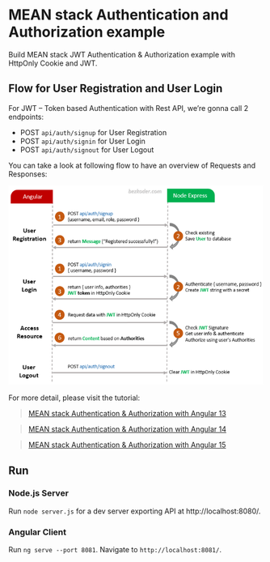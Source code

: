# MEAN stack Authentication and Authorization example

Build MEAN stack JWT Authentication & Authorization example with HttpOnly Cookie and JWT.

## Flow for User Registration and User Login
For JWT – Token based Authentication with Rest API, we’re gonna call 2 endpoints:
- POST `api/auth/signup` for User Registration
- POST `api/auth/signin` for User Login
- POST `api/auth/signout` for User Logout

You can take a look at following flow to have an overview of Requests and Responses:

![mean-stack-authentication-authorization-flow](mean-stack-authentication-authorization-flow.png)

For more detail, please visit the tutorial:
> [MEAN stack Authentication & Authorization with Angular 13](https://www.bezkoder.com/mean-stack-auth-angular-13/)

> [MEAN stack Authentication & Authorization with Angular 14](https://www.bezkoder.com/mean-stack-auth-angular-14/)

> [MEAN stack Authentication & Authorization with Angular 15](https://www.bezkoder.com/mean-stack-auth-angular-15/)

## Run
### Node.js Server
Run `node server.js` for a dev server exporting API at http://localhost:8080/.

### Angular Client
Run `ng serve --port 8081`. Navigate to `http://localhost:8081/`.